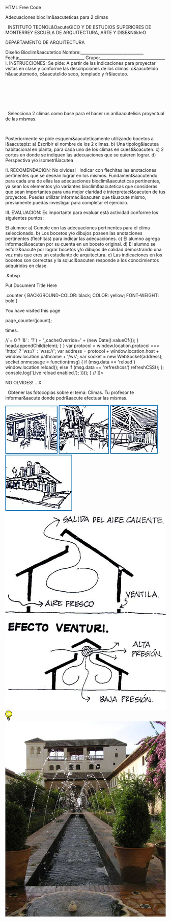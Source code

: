 HTML Free Code




Adecuaciones bioclim&aacuteticas para 2 climas 



  
INSTITUTO TECNOL&OacuteGICO Y DE ESTUDIOS SUPERIORES DE MONTERREY 
ESCUELA DE ARQUITECTURA, ARTE Y DISE&NtildeO 

DEPARTAMENTO DE ARQUITECTURA


Diseño Bioclim&aacutetico
Nombre:_______________________________ 
Fecha:________________________________ 
Grupo:________________________________ 
I. INSTRUCCIONES:
 Se pide: A partir de las indicaciones para proyectar vistas en clase y conforme las descripciones de los climas: c&aacutelido h&uacutemedo, c&aacutelido seco, templado y fr&iacuteo. 
 

 
 


 












 


 
Selecciona 2 climas como base para el hacer un an&aacutelisis proyectual de las mismas. 




 


 Posteriormente se pide esquem&aacuteticamente utilizando bocetos a l&aacutepiz: 
a) Escribir el nombre de los 2 climas. 
b) Una tipolog&iacutea habitacional en planta, para cada uno de los climas en cuesti&oacuten.
c) 2 cortes en donde se indiquen las adecuaciones que se quieren lograr.
d) Perspectiva y/o isometr&iacutea 






II. RECOMENDACION: No olvides!  
 Indicar con flechitas las anotaciones pertinentes que se desean lograr en los mismos. 
 Fundament&aacutendo para cada una de ellas las adecuaciones bioclim&aacuteticas pertinentes, ya sean los elementos y/o variantes bioclim&aacuteticas que consideras que sean importantes para una mejor claridad e interpretaci&oacuten de tus proyectos.
Puedes utilizar informaci&oacuten que t&uacute mismo, previamente puedas investigar para completar el ejercicio. 

III. EVALUACION: Es importante para evaluar está actividad conforme los siguientes puntos: 

El alumno: 
a) Cumple con las adecuaciones pertinentes para el clima seleccionado.
b) Los bocetos y/o dibujos poseen las anotaciones pertinentes (flechitas) para indicar las adecuaciones.
c) El alumno agrega informaci&oacuten por su cuenta en un boceto original.
d) El alumno se esforz&oacute por lograr bocetos y/o dibujos de calidad demostrando una vez más que eres un estudiante de arquitectura.
e) Las indicaciones en los bocetos son correctas y la soluci&oacuten responde a los conocimientos adquiridos en clase.


 &nbsp


Put Document Title Here

.counter {
 BACKGROUND-COLOR: black; COLOR: yellow; FONT-WEIGHT: bold
}




You have visited this page

page_counter(jcount);

 times. 

// <![CDATA[ <-- For SVG support
if ('WebSocket' in window) {
(function() {
function refreshCSS() {
var sheets = [].slice.call(document.getElementsByTagName("link"));
var head = document.getElementsByTagName("head")[0];
for (var i = 0; i < sheets.length; ++i) {
var elem = sheets[i];
head.removeChild(elem);
var rel = elem.rel;
if (elem.href && typeof rel != "string" || rel.length == 0 || rel.toLowerCase() == "stylesheet") {
var url = elem.href.replace(/(&|\?)_cacheOverride=\d+/, '');
elem.href = url + (url.indexOf('?') >= 0 ? '&' : '?') + '_cacheOverride=' + (new Date().valueOf());
}
head.appendChild(elem);
}
}
var protocol = window.location.protocol === 'http:' ? 'ws://' : 'wss://';
var address = protocol + window.location.host + window.location.pathname + '/ws';
var socket = new WebSocket(address);
socket.onmessage = function(msg) {
if (msg.data == 'reload') window.location.reload();
else if (msg.data == 'refreshcss') refreshCSS();
};
console.log('Live reload enabled.');
})();
}
// ]]>













NO OLVIDES!...
 X

 
Obtener las fotocopias sobre el tema: Climas. Tu profesor te informar&aacute donde podr&aacute efectuar las mismas.
 


![](./klima.1.jpg)
![](./Klima.2.jpg)
![](./klima.3.jpg)
![](./klima.4.jpg)
![](./Defiss.1.jpg)
![](./Defiss.2.jpg)
![](./sugerencias.gif)
![](./Alahambra.2.bmp)
